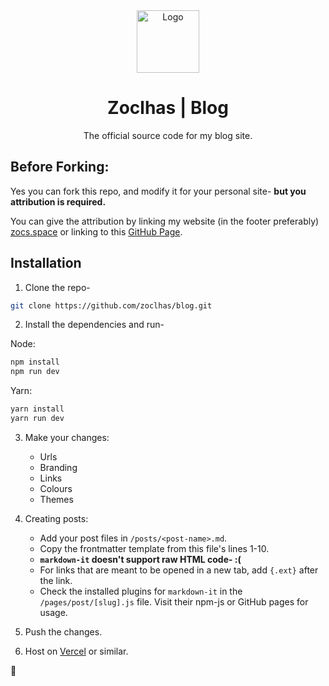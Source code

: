 <div align="center">
  <img alt="Logo" src="/public/favicon-dark.ico" width="100" />
</div>
<h1 align="center">
  Zoclhas | Blog
</h1>
<p align="center">
The official source code for my blog site.
</p>

## Before Forking:

Yes you can fork this repo, and modify it for your personal site- **but you attribution is required.**

You can give the attribution by linking my website (in the footer preferably) [zocs.space](https://zocs.space/) or linking to this [GitHub Page](https://github.com/zoclhas/blog).

## Installation

1. Clone the repo-

```bash
git clone https://github.com/zoclhas/blog.git
```

2. Install the dependencies and run-

Node:

```bash
npm install
npm run dev
```

Yarn:

```bash
yarn install
yarn run dev
```

3. Make your changes:

    - Urls
    - Branding
    - Links
    - Colours
    - Themes

4. Creating posts:

    - Add your post files in `/posts/<post-name>.md`.
    - Copy the frontmatter template from this file's lines 1-10.
    - **`markdown-it` doesn't support raw HTML code- :(**
    - For links that are meant to be opened in a new tab, add `{.ext}` after the link.
    - Check the installed plugins for `markdown-it` in the `/pages/post/[slug].js` file. Visit their npm-js or GitHub pages for usage.

5. Push the changes.
6. Host on [Vercel](https://vercel.com) or similar.

💜
